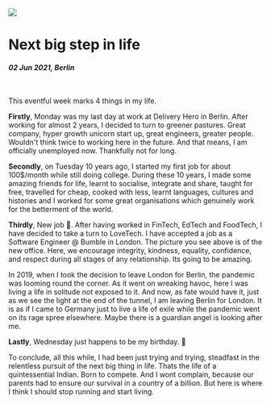 <img class="img img--grow" loading="lazy" src='/posts/photos/bumble.jpg' />

# Next big step in life

#### *02 Jun 2021, Berlin*

&nbsp;

This eventful week marks 4 things in my life.

**Firstly**, Monday was my last day at work at Delivery Hero in Berlin. After working for almost 2 years, I decided to turn to greener pastures. Great company, hyper growth unicorn start up, great engineers, greater people. Wouldn't think twice to working here in the future. And that means, I am officially unemployed now. Thankfully not for long.

**Secondly**, on Tuesday 10 years ago, I started my first job for about 100$/month while still doing college. During these 10 years, I made some amazing friends for life, learnt to socialise, integrate and share, taught for free, travelled for cheap, cooked with less, learnt languages, cultures and histories and I worked for some great organisations which genuinely work for the betterment of the world.

**Thirdly**, New job 🎉. After having worked in FinTech, EdTech and FoodTech, I have decided to take a turn to LoveTech. I have accepted a job as a Software Engineer @ Bumble in London. The picture you see above is of the new office. Here, we encourage integrity, kindness, equality, confidence, and respect during all stages of any relationship. Its going to be amazing.

In 2019, when I took the decision to leave London for Berlin, the pandemic was looming round the corner. As it went on wreaking havoc, here I was living a life in solitude not exposed to it. And now, as fate would have it, just as we see the light at the end of the tunnel, I am leaving Berlin for London. It is as if I came to Germany just to live a life of exile while the pandemic went on its rage spree elsewhere. Maybe there is a guardian angel is looking after me.

**Lastly**, Wednesday just happens to be my birthday. 🥳

To conclude, all this while, I had been just trying and trying, steadfast in the relentless pursuit of the next big thing in life. Thats the life of a quintessential Indian. Born to compete. And I wont complain, because our parents had to ensure our survival in a country of a billion. But here is where I think I should stop running and start living.
